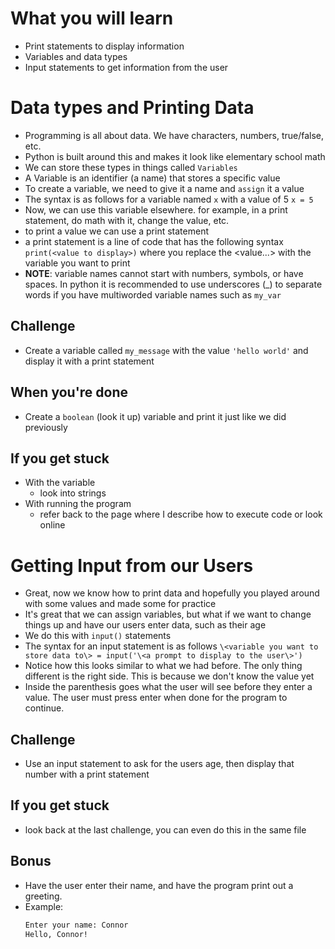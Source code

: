 
# What you will learn
 - Print statements
   to display information
 - Variables and data types
 - Input statements
   to get information from the user


# Data types and Printing Data
 - Programming is all about data. We have
   characters, numbers, true/false, etc.
 - Python is built around this and makes
   it look like elementary school math
 - We can store these types in things
   called `Variables`
 - A Variable is an identifier (a name)
   that stores a specific value
 - To create a variable, we need to give
   it a name and `assign` it a value
 - The syntax is as follows for a variable
   named `x` with a value of 5
   `x = 5`
 - Now, we can use this variable elsewhere.
   for example, in a print statement, do math
   with it, change the value, etc.
 - to print a value we can use a print statement
 - a print statement is a line of code that has
   the following syntax
   `print(<value to display>)` where you replace
   the \<value...\> with the variable you want to
   print
 - **NOTE**: variable names cannot start with numbers,
   symbols, or have spaces. In python it is recommended
   to use underscores (\_) to separate words if you
   have multiworded variable names such as `my_var`


## Challenge
 - Create a variable called `my_message` with the
   value `'hello world'` and display it with a print
   statement


## When you're done
 - Create a `boolean` (look it up) variable and print
   it just like we did previously


## If you get stuck
 - With the variable
   * look into strings
 - With running the program
   * refer back to the page where I describe how to
     execute code or look online


# Getting Input from our Users
 - Great, now we know how to print data and hopefully
   you played around with some values and made some
   for practice
 - It's great that we can assign variables, but what
   if we want to change things up and have our users
   enter data, such as their age
 - We do this with `input()` statements
 - The syntax for an input statement is as follows
 `\<variable you want to store data to\> = input('\<a prompt to display to the user\>')`
 - Notice how this looks similar to what we had before. The
   only thing different is the right side. This is because
   we don't know the value yet
 - Inside the parenthesis goes what the user will see before
   they enter a value. The user must press enter when done
   for the program to continue. 


## Challenge
 - Use an input statement to ask for the users age,
   then display that number with a print statement


## If you get stuck
 - look back at the last challenge, you can even do this
   in the same file


## Bonus
 - Have the user enter their name, and have the program
   print out a greeting.
 - Example: 
   ```txt
   Enter your name: Connor
   Hello, Connor!
   ```

